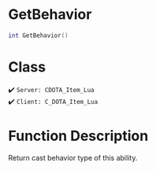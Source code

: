 # GetBehavior
```lua
int GetBehavior()
```
# Class
✔️ `Server: CDOTA_Item_Lua`  
✔️ `Client: C_DOTA_Item_Lua`  

# Function Description
Return cast behavior type of this ability.
